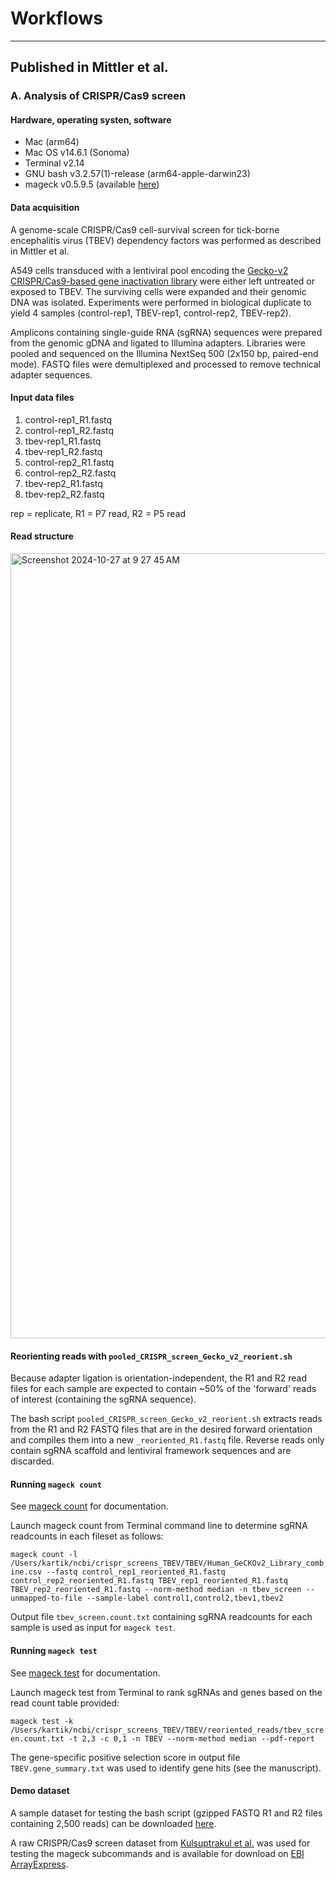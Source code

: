 # Workflows
---
## Published in Mittler et al.
### A. Analysis of CRISPR/Cas9 screen

#### Hardware, operating systen, software
- Mac (arm64)
- Mac OS v14.6.1 (Sonoma)
- Terminal v2.14
- GNU bash v3.2.57(1)-release (arm64-apple-darwin23)
- mageck v0.5.9.5 (available [here](https://sourceforge.net/p/mageck/wiki/Home/))
  
#### Data acquisition
A genome-scale CRISPR/Cas9 cell-survival screen for tick-borne encephalitis virus (TBEV) dependency factors was performed as described in Mittler et al.

A549 cells transduced with a lentiviral pool encoding the [Gecko-v2 CRISPR/Cas9-based gene inactivation library](https://www.addgene.org/pooled-library/zhang-human-gecko-v2/) were either left untreated or exposed to TBEV. The surviving cells were expanded and their genomic DNA was isolated. Experiments were performed in biological duplicate to yield 4 samples (control-rep1, TBEV-rep1, control-rep2, TBEV-rep2). 

Amplicons containing single-guide RNA (sgRNA) sequences were prepared from the genomic gDNA and ligated to Illumina adapters. Libraries were pooled and sequenced on the Illumina NextSeq 500 (2x150 bp, paired-end mode). FASTQ files were demultiplexed and processed to remove technical adapter sequences.

#### Input data files
1. control-rep1_R1.fastq
2. control-rep1_R2.fastq
3. tbev-rep1_R1.fastq
4. tbev-rep1_R2.fastq
5. control-rep2_R1.fastq
6. control-rep2_R2.fastq
7. tbev-rep2_R1.fastq
8. tbev-rep2_R2.fastq

rep = replicate, 
R1 = P7 read, 
R2 = P5 read

#### Read structure
<img width="1256" alt="Screenshot 2024-10-27 at 9 27 45 AM" src="https://github.com/user-attachments/assets/a3114525-5088-4117-8189-991ae055bf35">

#### Reorienting reads with `pooled_CRISPR_screen_Gecko_v2_reorient.sh`
Because adapter ligation is orientation-independent, the R1 and R2 read files for each sample are expected to contain ~50% of the 'forward' reads of interest (containing the sgRNA sequence). 

The bash script `pooled_CRISPR_screen_Gecko_v2_reorient.sh` extracts reads from the R1 and R2 FASTQ files that are in the desired forward orientation and compiles them into a new `_reoriented_R1.fastq` file. Reverse reads only contain sgRNA scaffold and lentiviral framework sequences and are discarded.

#### Running `mageck count`

See [mageck count](https://sourceforge.net/p/mageck/wiki/usage/#count) for documentation. 

Launch mageck count from Terminal command line to determine sgRNA readcounts in each fileset as follows:

`mageck count -l /Users/kartik/ncbi/crispr_screens_TBEV/TBEV/Human_GeCKOv2_Library_combine.csv --fastq control_rep1_reoriented_R1.fastq control_rep2_reoriented_R1.fastq TBEV_rep1_reoriented_R1.fastq TBEV_rep2_reoriented_R1.fastq --norm-method median -n tbev_screen --unmapped-to-file --sample-label control1,control2,tbev1,tbev2`

Output file `tbev_screen.count.txt` containing sgRNA readcounts for each sample is used as input for `mageck test`.

#### Running `mageck test`
See [mageck test](https://sourceforge.net/p/mageck/wiki/usage/#test) for documentation. 

Launch mageck test from Terminal to rank sgRNAs and genes based on the read count table provided:

`mageck test -k /Users/kartik/ncbi/crispr_screens_TBEV/TBEV/reoriented_reads/tbev_screen.count.txt -t 2,3 -c 0,1 -n TBEV --norm-method median --pdf-report`

The gene-specific positive selection score in output file `TBEV.gene_summary.txt` was used to identify gene hits (see the manuscript).

#### Demo dataset

A sample dataset for testing the bash script (gzipped FASTQ R1 and R2 files containing 2,500 reads) can be downloaded [here](https://github.com/chandranlab/mittler_2024/tree/main/demo_fastq_files).

A raw CRISPR/Cas9 screen dataset from [Kulsuptrakul et al.](https://doi.org/10.1016/j.celrep.2021.108859) was used for testing the mageck subcommands and is available for download on [EBI ArrayExpress](https://www.ebi.ac.uk/biostudies/arrayexpress/studies/E-MTAB-8646). 





